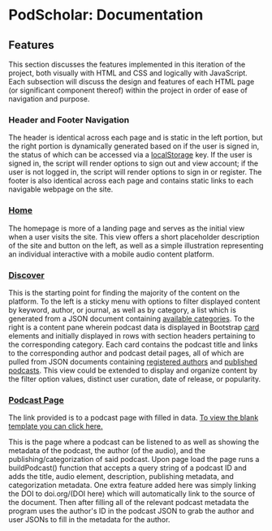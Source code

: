 # PodScholar: Documentation

## Features

This section discusses the features implemented in this iteration of the project, both visually with HTML and CSS and 
logically with JavaScript.  Each subsection will discuss the design and features of each HTML page (or significant 
component thereof) within the project in order of ease of navigation and purpose.

### Header and Footer Navigation

The header is identical across each page and is static in the left portion, but the right portion is dynamically 
generated based on if the user is signed in, the status of which can be accessed via a 
[localStorage](https://developer.mozilla.org/en-US/docs/Web/API/Window/localStorage) key.  If the user is signed in, the 
script will render options to sign out and view account; if the user is not logged in, the script will render options to 
sign in or register.  The footer is also identical across each page and contains static links to each navigable webpage 
on the site.

### [Home](https://muzzarellimj.github.io/full-stack-application-development/assignment/midterm/index.html)

The homepage is more of a landing page and serves as the initial view when a user visits the site. This view offers a 
short placeholder description of the site and button on the left, as well as a simple illustration representing an 
individual interactive with a mobile audio content platform.

### [Discover](https://muzzarellimj.github.io/full-stack-application-development/assignment/midterm/discover.html)

This is the starting point for finding the majority of the content on the platform. To the left is a sticky menu with
options to filter displayed content by keyword, author, or journal, as well as by category, a list which is generated
from a JSON document containing [available categories](https://jsonblob.com/951604363324047360). To the right is a 
content pane wherein podcast data is displayed in Bootstrap [card](https://getbootstrap.com/docs/5.1/components/card/)
elements and initially displayed in rows with section headers pertaining to the corresponding category. Each card 
contains the podcast title and links to the corresponding author and podcast detail pages, all of which are pulled
from JSON documents containing [registered authors](https://jsonblob.com/950254564695883776) and 
[published podcasts](https://jsonblob.com/950251742357110784). This view could be extended to display and organize 
content by the filter option values, distinct user curation, date of release, or popularity.

### [Podcast Page](https://muzzarellimj.github.io/full-stack-application-development/assignment/midterm/podcast.html?id=p00000002)

The link provided is to a podcast page with filled in data. [To view the blank template you can click here.](https://muzzarellimj.github.io/full-stack-application-development/assignment/midterm/podcast.html)

This is the page where a podcast can be listened to as well as showing the metadata of the podcast, the author (of the audio), and the publishing/categorization of said podcast. Upon page load the page runs a buildPodcast() function that accepts a query string of a podcast ID and adds the title, audio element, description, publishing metadata, and categorization metadata. One extra feature added here was simply linking the DOI to doi.org/(DOI here) which will automatically link to the source of the document. Then after filling all of the relevant podcast metadata the program uses the author's ID in the podcast JSON to grab the author and user JSONs to fill in the metadata for the author.
